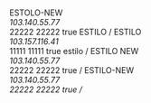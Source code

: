 # <?xml version="1.0" encoding="UTF-8" ?>    
<teamtalk>
    <host>
    <name>ESTOLO-NEW</name>
    <address>103.140.55.77</address>
    <tcpport>22222</tcpport>
    <udpport>22222</udpport>
    <encrypted>true</encrypted>
    <auth>
        <username>ESTILO</username>
        <password></password>
        </auth>
        <join>
            <channel>/</channel>
        <password></password>
        </join>
        </host>
        <host>
            <name>ESTILO</name>
            <address>103.157.116.41</address>
            <tcpport>11111</tcpport>
            <udpport>11111</udpport>
            <encrypted>true</encrypted>
            <auth>
                <username>estilo</username>
                <password></password>
                </auth>
                <join><channel>/</channel>
                <password></password></join>
                </host>
                <host>
                    <name>ESTILO NEW</name>
                    <address>103.140.55.77</address>
                    <tcpport>22222</tcpport>
                    <udpport>22222</udpport>
                    <encrypted>true</encrypted>
                    <auth>
                        <username></username>
                        <password></password>
                        </auth>
                        <join>
                            <channel>/</channel>
                            <password></password>
                            </join>
                            </host>
                            <host>
                            <name>ESTILO-NEW</name>
                           <address>103.140.55.77<address>
                            <tcpport>22222</tcpport>
                            <udpport>22222</udpport>
                            <encrypted>true</encrypted>
                            <auth>
                                <username></username>
                                <password></password>
                                </auth>
                                <join>
                                    <channel>/</channel>
                                    <password></password>
                                    </join>
                                    </host>
                                    </teamtalk>

